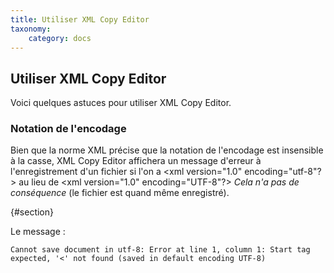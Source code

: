 ```yaml
---
title: Utiliser XML Copy Editor
taxonomy:
    category: docs
---
```

## Utiliser XML Copy Editor 
Voici quelques astuces pour utiliser XML Copy Editor.

### Notation de l'encodage

Bien que la norme XML précise que la notation de l'encodage est
insensible à la casse, XML Copy Editor affichera un message d'erreur à
l'enregistrement d'un fichier si l'on a &lt;xml version="1.0"
encoding="utf-8"?&gt; au lieu de &lt;xml version="1.0"
encoding="UTF-8"?&gt; *Cela n'a pas de conséquence* (le fichier est
quand même enregistré).

 {#section}

Le message :

    Cannot save document in utf-8: Error at line 1, column 1: Start tag expected, '<' not found (saved in default encoding UTF-8)
